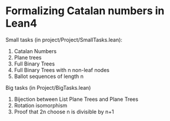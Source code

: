 # Formalizing Catalan numbers in Lean4

Small tasks (in project/Project/SmallTasks.lean):
1. Catalan Numbers
2. Plane trees
3. Full Binary Trees
4. Full Binary Trees with n non-leaf nodes
5. Ballot sequences of length n

Big tasks (in Project/BigTasks.lean)
1. Bijection between List Plane Trees and Plane Trees
2. Rotation isomorphism
3. Proof that 2n choose n is divisible by n+1
